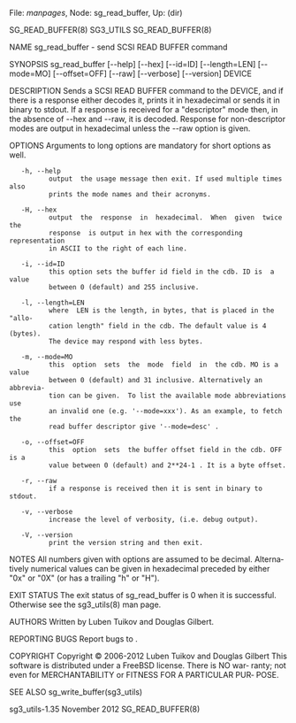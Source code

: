 File: *manpages*,  Node: sg_read_buffer,  Up: (dir)

SG_READ_BUFFER(8)                  SG3_UTILS                 SG_READ_BUFFER(8)



NAME
       sg_read_buffer - send SCSI READ BUFFER command

SYNOPSIS
       sg_read_buffer  [--help]  [--hex]  [--id=ID] [--length=LEN] [--mode=MO]
       [--offset=OFF] [--raw] [--verbose] [--version] DEVICE

DESCRIPTION
       Sends a SCSI READ BUFFER command to the  DEVICE,  and  if  there  is  a
       response  either  decodes  it,  prints it in hexadecimal or sends it in
       binary to stdout. If a response is received  for  a  "descriptor"  mode
       then,  in  the  absence of --hex and --raw, it is decoded. Response for
       non-descriptor modes are output in hexadecimal unless the --raw  option
       is given.

OPTIONS
       Arguments to long options are mandatory for short options as well.

       -h, --help
              output  the usage message then exit. If used multiple times also
              prints the mode names and their acronyms.

       -H, --hex
              output  the  response  in  hexadecimal.  When  given  twice  the
              response  is output in hex with the corresponding representation
              in ASCII to the right of each line.

       -i, --id=ID
              this option sets the buffer id field in the cdb. ID is  a  value
              between 0 (default) and 255 inclusive.

       -l, --length=LEN
              where  LEN is the length, in bytes, that is placed in the "allo‐
              cation length" field in the cdb. The default value is 4 (bytes).
              The device may respond with less bytes.

       -m, --mode=MO
              this  option  sets  the  mode  field  in  the cdb. MO is a value
              between 0 (default) and 31 inclusive. Alternatively an abbrevia‐
              tion can be given.  To list the available mode abbreviations use
              an invalid one (e.g. '--mode=xxx'). As an example, to fetch  the
              read buffer descriptor give '--mode=desc' .

       -o, --offset=OFF
              this  option  sets  the buffer offset field in the cdb. OFF is a
              value between 0 (default) and 2**24-1 . It is a byte offset.

       -r, --raw
              if a response is received then it is sent in binary to stdout.

       -v, --verbose
              increase the level of verbosity, (i.e. debug output).

       -V, --version
              print the version string and then exit.

NOTES
       All numbers given with options are assumed  to  be  decimal.   Alterna‐
       tively  numerical values can be given in hexadecimal preceded by either
       "0x" or "0X" (or has a trailing "h" or "H").

EXIT STATUS
       The exit status of sg_read_buffer is 0 when it is successful. Otherwise
       see the sg3_utils(8) man page.

AUTHORS
       Written by Luben Tuikov and Douglas Gilbert.

REPORTING BUGS
       Report bugs to <dgilbert at interlog dot com>.

COPYRIGHT
       Copyright © 2006-2012 Luben Tuikov and Douglas Gilbert
       This  software is distributed under a FreeBSD license. There is NO war‐
       ranty; not even for MERCHANTABILITY or FITNESS FOR  A  PARTICULAR  PUR‐
       POSE.

SEE ALSO
       sg_write_buffer(sg3_utils)



sg3_utils-1.35                   November 2012               SG_READ_BUFFER(8)
